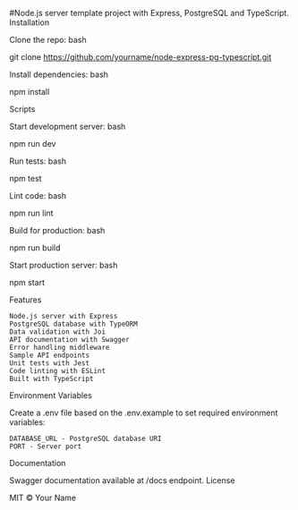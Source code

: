 #Node.js server template project with Express, PostgreSQL and TypeScript.
Installation

Clone the repo:
bash

git clone https://github.com/yourname/node-express-pg-typescript.git

Install dependencies:
bash

npm install

Scripts

Start development server:
bash

npm run dev

Run tests:
bash

npm test

Lint code:
bash

npm run lint

Build for production:
bash

npm run build

Start production server:
bash

npm start

Features

    Node.js server with Express
    PostgreSQL database with TypeORM
    Data validation with Joi
    API documentation with Swagger
    Error handling middleware
    Sample API endpoints
    Unit tests with Jest
    Code linting with ESLint
    Built with TypeScript

Environment Variables

Create a .env file based on the .env.example to set required environment variables:

    DATABASE_URL - PostgreSQL database URI
    PORT - Server port

Documentation

Swagger documentation available at /docs endpoint.
License

MIT © Your Name
